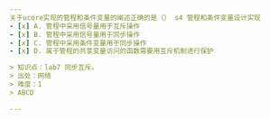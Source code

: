 ```yaml
---
关于ucore实现的管程和条件变量的阐述正确的是（） s4 管程和条件变量设计实现
- [x] A. 管程中采用信号量用于互斥操作
- [x] B. 管程中采用信号量用于同步操作
- [x] C. 管程中采用条件变量用于同步操作
- [x] D. 属于管程的共享变量访问的函数需要用互斥机制进行保护

> 知识点：lab7 同步互斥。
> 出处：网络
> 难度：1
> ABCD

---
```

